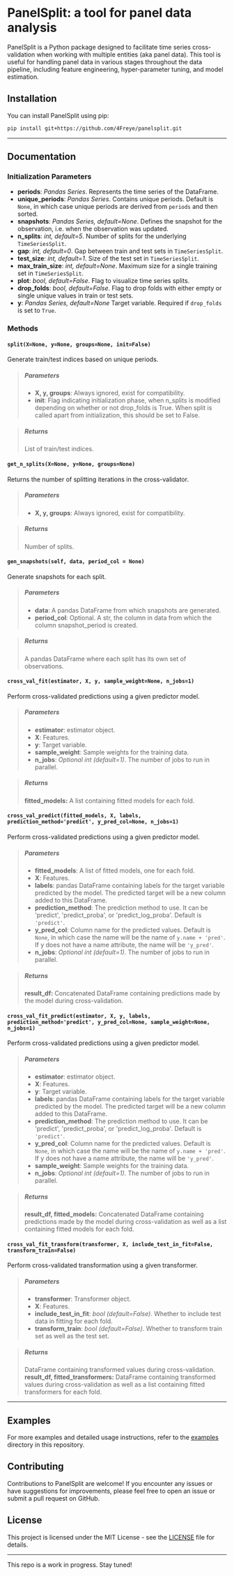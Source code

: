 # PanelSplit: a tool for panel data analysis

PanelSplit is a Python package designed to facilitate time series cross-validation when working with multiple entities (aka panel data). This tool is useful for handling panel data in various stages throughout the data pipeline, including feature engineering, hyper-parameter tuning, and model estimation.

## Installation

You can install PanelSplit using pip:

```bash
pip install git+https://github.com/4Freye/panelsplit.git
```
---

## Documentation

### Initialization Parameters
- **periods**: *Pandas Series*. Represents the time series of the DataFrame.
- **unique_periods**: *Pandas Series*. Contains unique periods. Default is `None`, in which case unique periods are derived from `periods` and then sorted.
- **snapshots**: *Pandas Series, default=None*. Defines the snapshot for the observation, i.e. when the observation was updated.
- **n_splits**: *int, default=5*. Number of splits for the underlying `TimeSeriesSplit`.
- **gap**: *int, default=0*. Gap between train and test sets in `TimeSeriesSplit`.
- **test_size**: *int, default=1*. Size of the test set in `TimeSeriesSplit`.
- **max_train_size**: *int, default=None*. Maximum size for a single training set in `TimeSeriesSplit`.
- **plot**: *bool, default=False*. Flag to visualize time series splits.
- **drop_folds**: *bool, default=False*. Flag to drop folds with either empty or single unique values in train or test sets.
- **y**: *Pandas Series, default=None* Target variable. Required if `drop_folds` is set to `True`.

### Methods

#### `split(X=None, y=None, groups=None, init=False)`
Generate train/test indices based on unique periods.

  > ##### Parameters
  > - **X, y, groups**: Always ignored, exist for compatibility.
  > - **init**: Flag indicating initialization phase, when n_splits is modified depending on whether or not drop_folds is True. When split is called apart from initialization, this should be set to False.

  > ##### Returns
  > List of train/test indices.

#### `get_n_splits(X=None, y=None, groups=None)`
Returns the number of splitting iterations in the cross-validator.

  > ##### Parameters
  > - **X, y, groups**: Always ignored, exist for compatibility.
  
  > ##### Returns
  > Number of splits.

#### `gen_snapshots(self, data, period_col = None)`
Generate snapshots for each split.

  > ##### Parameters
  > - **data**: A pandas DataFrame from which snapshots are generated.
  > - **period_col**: Optional. A str, the column in data from which the column snapshot_period is created.

  > ##### Returns
  > A pandas DataFrame where each split has its own set of observations.

#### `cross_val_fit(estimator, X, y, sample_weight=None, n_jobs=1)`
Perform cross-validated predictions using a given predictor model.
  
  > ##### Parameters
  > - **estimator**: estimator object.
  > - **X**: Features.
  > - **y**: Target variable.
  > - **sample_weight**: Sample weights for the training data.
  > - **n_jobs**: *Optional int (default=1)*. The number of jobs to run in parallel.
  
  > ##### Returns
  > **fitted_models:** A list containing fitted models for each fold.

#### `cross_val_predict(fitted_models, X, labels, prediction_method='predict', y_pred_col=None, n_jobs=1)`
Perform cross-validated predictions using a given predictor model.
  
  > ##### Parameters
  > - **fitted_models**: A list of fitted models, one for each fold.
  > - **X**: Features.
  > - **labels**: pandas DataFrame containing labels for the target variable predicted by the model. The predicted target will be a new column added to this DataFrame.
  > - **prediction_method**: The prediction method to use. It can be 'predict', 'predict_proba', or 'predict_log_proba'. Default is `'predict'`.
  > - **y_pred_col**: Column name for the predicted values. Default is `None`, in which case the name will be the name of `y.name + 'pred'`. If y does not have a name attribute, the name will be `'y_pred'`.
  > - **n_jobs**: *Optional int (default=1)*. The number of jobs to run in parallel.

  > ##### Returns
  > **result_df:** Concatenated DataFrame containing predictions made by the model during cross-validation.


#### `cross_val_fit_predict(estimator, X, y, labels, prediction_method='predict', y_pred_col=None, sample_weight=None, n_jobs=1)`
Perform cross-validated predictions using a given predictor model.
  
  > ##### Parameters
  > - **estimator**: estimator object.
  > - **X**: Features.
  > - **y**: Target variable.
  > - **labels**: pandas DataFrame containing labels for the target variable predicted by the model. The predicted target will be a new column added to this DataFrame.
  > - **prediction_method**: The prediction method to use. It can be 'predict', 'predict_proba', or 'predict_log_proba'. Default is `'predict'`.
  > - **y_pred_col**: Column name for the predicted values. Default is `None`, in which case the name will be the name of `y.name + 'pred'`. If y does not have a name attribute, the name will be `'y_pred'`.
  > - **sample_weight**: Sample weights for the training data.
  > - **n_jobs**: *Optional int (default=1)*. The number of jobs to run in parallel.
  
  > ##### Returns
  > **result_df, fitted_models:** Concatenated DataFrame containing predictions made by the model during cross-validation as well as a list containing fitted models for each fold.

#### `cross_val_fit_transform(transformer, X, include_test_in_fit=False, transform_train=False)`
Perform cross-validated transformation using a given transformer.

> ##### Parameters
> - **transformer**: Transformer object.
> - **X**: Features.
> - **include_test_in_fit**: *bool (default=False)*. Whether to include test data in fitting for each fold.
> - **transform_train**: *bool (default=False)*. Whether to transform train set as well as the test set.

> ##### Returns
> DataFrame containing transformed values during cross-validation.
> **result_df, fitted_transformers:** DataFrame containing transformed values during cross-validation as well as a list containing fitted transformers for each fold.

---

## Examples

For more examples and detailed usage instructions, refer to the [examples](examples) directory in this repository.

## Contributing

Contributions to PanelSplit are welcome! If you encounter any issues or have suggestions for improvements, please feel free to open an issue or submit a pull request on GitHub.

## License

This project is licensed under the MIT License - see the [LICENSE](LICENSE) file for details.

---

This repo is a work in progress. Stay tuned!
